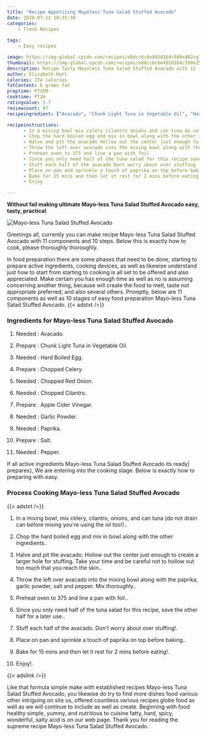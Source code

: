```yaml
---
title: "Recipe Appetizing Mayoless Tuna Salad Stuffed Avocado"
date: 2020-07-21 10:35:38
categories:
    - Trend Recipes
    
tags:
    - Easy recipes

image: https://img-global.cpcdn.com/recipes/e8dcc6c6e492d164/680x482cq70/mayo-less-tuna-salad-stuffed-avocado-recipe-main-photo.jpg
thumbnail: https://img-global.cpcdn.com/recipes/e8dcc6c6e492d164/350x250cq70/mayo-less-tuna-salad-stuffed-avocado-recipe-main-photo.jpg
description: Recipe Tasty Mayoless Tuna Salad Stuffed Avocado with 11 ingredients and 10 stages of easy cooking.
author: Elizabeth Hart
calories: 274 calories
fatContent: 6 grams fat
preptime: PT35M
cooktime: PT2H
ratingvalue: 3.7
reviewcount: 97
recipeingredient: ["Avacado", "Chunk Light Tuna in Vegetable Oil", "Hard Boiled Egg", "Chopped Celery", "Chopped Red Onion", "Chopped Cilantro", "Apple Cider Vinegar", "Garlic Powder", "Paprika", "Salt", "Pepper"]

recipeinstructions: 
      - In a mixing bowl mix celery cilantro onions and can tuna do not drain can before mixing youre using the oil too 
      - Chop the hard boiled egg and mix in bowl along with the other ingredients 
      - Halve and pit the avacado Hollow out the center just enough to create a larger hole for stuffing Take your time and be careful not to hollow out too much that you reach the skin 
      - Throw the left over avacado into the mixing bowl along with the paprika garlic powder salt and pepper Mix thoroughly 
      - Preheat oven to 375 and line a pan with foil 
      - Since you only need half of the tuna salad for this recipe save the other half for a later use 
      - Stuff each half of the avacado Dont worry about over stuffing 
      - Place on pan and sprinkle a touch of paprika on top before baking 
      - Bake for 15 mins and then let it rest for 2 mins before eating 
      - Enjoy

---
```




**Without fail making ultimate Mayo-less Tuna Salad Stuffed Avocado easy, tasty, practical**. 


![Mayo-less Tuna Salad Stuffed Avocado](https://img-global.cpcdn.com/recipes/e8dcc6c6e492d164/680x482cq70/mayo-less-tuna-salad-stuffed-avocado-recipe-main-photo.jpg "Mayo-less Tuna Salad Stuffed Avocado")




Greetings all, currently you can make recipe Mayo-less Tuna Salad Stuffed Avocado with 11 components and 10 steps. Below this is exactly how to cook, please thoroughly thoroughly.

In food preparation there are some phases that need to be done, starting to prepare active ingredients, cooking devices, as well as likewise understand just how to start from starting to cooking is all set to be offered and also appreciated. Make certain you has enough time as well as no is assuming concerning another thing, because will create the food to melt, taste not appropriate preferred, and also several others. Promptly, below are 11 components as well as 10 stages of easy food preparation Mayo-less Tuna Salad Stuffed Avocado.
{{< adstxt />}}

### Ingredients for Mayo-less Tuna Salad Stuffed Avocado


1. Needed  : Avacado.

1. Prepare  : Chunk Light Tuna in Vegetable Oil.

1. Needed  : Hard Boiled Egg.

1. Prepare  : Chopped Celery.

1. Needed  : Chopped Red Onion.

1. Needed  : Chopped Cilantro.

1. Prepare  : Apple Cider Vinegar.

1. Needed  : Garlic Powder.

1. Needed  : Paprika.

1. Prepare  : Salt.

1. Needed  : Pepper.



If all active ingredients Mayo-less Tuna Salad Stuffed Avocado its ready| prepares}, We are entering into the cooking stage. Below is exactly how to preparing with easy.

### Process Cooking Mayo-less Tuna Salad Stuffed Avocado

{{< adstxt />}}


1. In a mixing bowl, mix celery, cilantro, onions, and can tuna (do not drain can before mixing you&#39;re using the oil too!)..



1. Chop the hard boiled egg and mix in bowl along with the other ingredients..



1. Halve and pit the avacado. Hollow out the center just enough to create a larger hole for stuffing. Take your time and be careful not to hollow out too much that you reach the skin..



1. Throw the left over avacado into the mixing bowl along with the paprika, garlic powder, salt and pepper. Mix thoroughly..



1. Preheat oven to 375 and line a pan with foil..



1. Since you only need half of the tuna salad for this recipe, save the other half for a later use..



1. Stuff each half of the avacado. Don&#39;t worry about over stuffing!.



1. Place on pan and sprinkle a touch of paprika on top before baking..



1. Bake for 15 mins and then let it rest for 2 mins before eating!.



1. Enjoy!.





{{< adslink />}}

Like that formula simple make with established recipes Mayo-less Tuna Salad Stuffed Avocado, you likewise do try to find more dishes food various other intriguing on site us, offered countless various recipes globe food as well as we will continue to include as well as create. Beginning with food healthy simple, yummy, and nutritious to cuisine fatty, hard, spicy, wonderful, salty acid is on our web page. Thank you for reading the supreme recipe Mayo-less Tuna Salad Stuffed Avocado.
